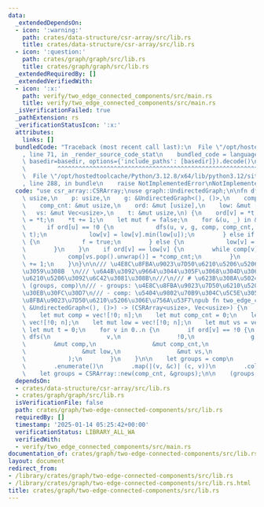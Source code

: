 ```yaml
---
data:
  _extendedDependsOn:
  - icon: ':warning:'
    path: crates/data-structure/csr-array/src/lib.rs
    title: crates/data-structure/csr-array/src/lib.rs
  - icon: ':question:'
    path: crates/graph/graph/src/lib.rs
    title: crates/graph/graph/src/lib.rs
  _extendedRequiredBy: []
  _extendedVerifiedWith:
  - icon: ':x:'
    path: verify/two_edge_connected_components/src/main.rs
    title: verify/two_edge_connected_components/src/main.rs
  _isVerificationFailed: true
  _pathExtension: rs
  _verificationStatusIcon: ':x:'
  attributes:
    links: []
  bundledCode: "Traceback (most recent call last):\n  File \"/opt/hostedtoolcache/Python/3.12.8/x64/lib/python3.12/site-packages/onlinejudge_verify/documentation/build.py\"\
    , line 71, in _render_source_code_stat\n    bundled_code = language.bundle(stat.path,\
    \ basedir=basedir, options={'include_paths': [basedir]}).decode()\n          \
    \         ^^^^^^^^^^^^^^^^^^^^^^^^^^^^^^^^^^^^^^^^^^^^^^^^^^^^^^^^^^^^^^^^^^^^^^^^^^^^^^^^^\n\
    \  File \"/opt/hostedtoolcache/Python/3.12.8/x64/lib/python3.12/site-packages/onlinejudge_verify/languages/rust.py\"\
    , line 288, in bundle\n    raise NotImplementedError\nNotImplementedError\n"
  code: "use csr_array::CSRArray;\nuse graph::UndirectedGraph;\n\nfn dfs(\n    v:\
    \ usize,\n    p: usize,\n    g: &UndirectedGraph<(), ()>,\n    comp: &mut [usize],\n\
    \    comp_cnt: &mut usize,\n    ord: &mut [usize],\n    low: &mut [usize],\n \
    \   vs: &mut Vec<usize>,\n    t: &mut usize,\n) {\n    ord[v] = *t;\n    low[v]\
    \ = *t;\n    *t += 1;\n    let mut f = false;\n    for &(u, _) in &g[v] {\n  \
    \      if ord[u] == !0 {\n            dfs(u, v, g, comp, comp_cnt, ord, low, vs,\
    \ t);\n            low[v] = low[v].min(low[u]);\n        } else if u == p && !f\
    \ {\n            f = true;\n        } else {\n            low[v] = low[v].min(ord[u]);\n\
    \        }\n    }\n    if ord[v] == low[v] {\n        while comp[v] == !0 {\n\
    \            comp[vs.pop().unwrap()] = *comp_cnt;\n        }\n        *comp_cnt\
    \ += 1;\n    }\n}\n\n/// \u4E8C\u8FBA\u9023\u7D50\u6210\u5206\u5206\u89E3\u3092\
    \u3059\u308B  \n/// \u6A4B\u3092\u9664\u3044\u305F\u3068\u304D\u306E\u9023\u7D50\
    \u6210\u5206\u3092\u6C42\u3081\u308B\n///\n/// # \u623B\u308A\u5024\n///\n///\
    \ (groups, comp)\n/// - groups: \u4E8C\u8FBA\u9023\u7D50\u6210\u5206\u306E\u30B0\
    \u30EB\u30FC\u30D7\n/// - comp: \u5404\u9802\u70B9\u304C\u5C5E\u3059\u308B\u4E8C\
    \u8FBA\u9023\u7D50\u6210\u5206\u306E\u756A\u53F7\npub fn two_edge_connected_components(g:\
    \ &UndirectedGraph<(), ()>) -> (CSRArray<usize>, Vec<usize>) {\n    let n = g.len();\n\
    \    let mut comp = vec![!0; n];\n    let mut comp_cnt = 0;\n    let mut ord =\
    \ vec![!0; n];\n    let mut low = vec![!0; n];\n    let mut vs = vec![];\n   \
    \ let mut t = 0;\n    for v in 0..n {\n        if ord[v] == !0 {\n           \
    \ dfs(\n                v,\n                !0,\n                g,\n        \
    \        &mut comp,\n                &mut comp_cnt,\n                &mut ord,\n\
    \                &mut low,\n                &mut vs,\n                &mut t,\n\
    \            );\n        }\n    }\n\n    let groups = comp\n        .iter()\n\
    \        .enumerate()\n        .map(|(v, &c)| (c, v))\n        .collect::<Vec<_>>();\n\
    \    let groups = CSRArray::new(comp_cnt, &groups);\n\n    (groups, comp)\n}\n"
  dependsOn:
  - crates/data-structure/csr-array/src/lib.rs
  - crates/graph/graph/src/lib.rs
  isVerificationFile: false
  path: crates/graph/two-edge-connected-components/src/lib.rs
  requiredBy: []
  timestamp: '2025-01-14 05:25:42+00:00'
  verificationStatus: LIBRARY_ALL_WA
  verifiedWith:
  - verify/two_edge_connected_components/src/main.rs
documentation_of: crates/graph/two-edge-connected-components/src/lib.rs
layout: document
redirect_from:
- /library/crates/graph/two-edge-connected-components/src/lib.rs
- /library/crates/graph/two-edge-connected-components/src/lib.rs.html
title: crates/graph/two-edge-connected-components/src/lib.rs
---
```

